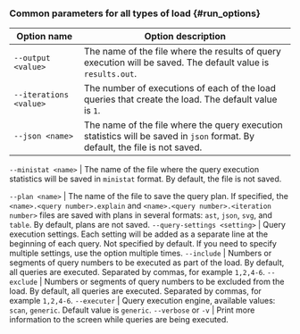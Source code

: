 ### Common parameters for all types of load {#run_options}

Option name | Option description
---|---
`--output <value>` | The name of the file where the results of query execution will be saved. The default value is `results.out`.
`--iterations <value>` | The number of executions of each of the load queries that create the load. The default value is `1`.
`--json <name>` | The name of the file where the query execution statistics will be saved in `json` format. By default, the file is not saved.

`--ministat <name>` | The name of the file where the query execution statistics will be saved in `ministat` format. By default, the file is not saved.

`--plan <name>` | The name of the file to save the query plan. If specified, the `<name>.<query number>.explain` and `<name>.<query number>.<iteration number>` files are saved with plans in several formats: `ast`, `json`, `svg`, and `table`. By default, plans are not saved.
`--query-settings <setting>` | Query execution settings. Each setting will be added as a separate line at the beginning of each query. Not specified by default. If you need to specify multiple settings, use the option multiple times.
`--include` | Numbers or segments of query numbers to be executed as part of the load. By default, all queries are executed. Separated by commas, for example `1,2,4-6`.
`--exclude` | Numbers or segments of query numbers to be excluded from the load. By default, all queries are executed. Separated by commas, for example `1,2,4-6`.
`--executer` | Query execution engine, available values: `scan`, `generic`. Default value is `generic`.
`--verbose` or `-v` | Print more information to the screen while queries are being executed.
